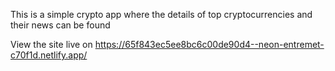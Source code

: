This is a simple crypto app where the details of top cryptocurrencies and their news can be found

View the site live on https://65f843ec5ee8bc6c00de90d4--neon-entremet-c70f1d.netlify.app/
